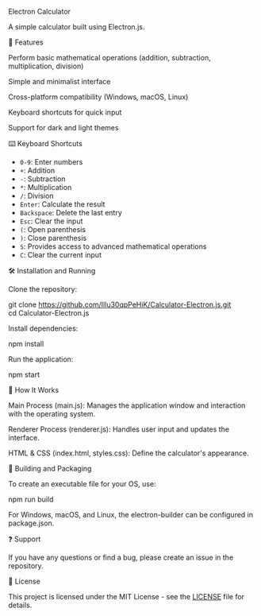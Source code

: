 Electron Calculator

A simple calculator built using Electron.js.

📌 Features

Perform basic mathematical operations (addition, subtraction, multiplication, division)

Simple and minimalist interface

Cross-platform compatibility (Windows, macOS, Linux)

Keyboard shortcuts for quick input

Support for dark and light themes

⌨️ Keyboard Shortcuts

- `0-9`: Enter numbers
- `+`: Addition
- `-`: Subtraction
- `*`: Multiplication
- `/`: Division
- `Enter`: Calculate the result
- `Backspace`: Delete the last entry
- `Esc`: Clear the input
- `(`: Open parenthesis
- `)`: Close parenthesis
- `S`: Provides access to advanced mathematical operations
- `C`: Clear the current input

🛠️ Installation and Running

Clone the repository:

git clone https://github.com/Illu30qpPeHiK/Calculator-Electron.js.git <br>
cd Calculator-Electron.js

Install dependencies:

npm install

Run the application:

npm start

🚀 How It Works

Main Process (main.js): Manages the application window and interaction with the operating system.

Renderer Process (renderer.js): Handles user input and updates the interface.

HTML & CSS (index.html, styles.css): Define the calculator's appearance.

🔧 Building and Packaging

To create an executable file for your OS, use:

npm run build

For Windows, macOS, and Linux, the electron-builder can be configured in package.json.

❓ Support

If you have any questions or find a bug, please create an issue in the repository.

📜 License

This project is licensed under the MIT License - see the [LICENSE](LICENSE) file for details.


